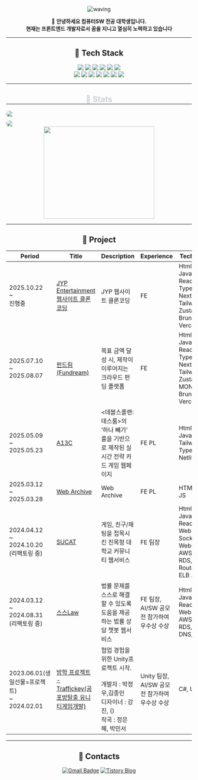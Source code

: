 
 <div align="center">
    
![waving](https://capsule-render.vercel.app/api?type=waving&height=200&text=JungwooPark&fontSize=28&fontAlign=88&fontAlignY=40&desc=@jungwoo0601&descAlign=91&color=gradient)

  
👋 **안녕하세요 컴퓨터SW 전공 대학생입니다. <br> 현재는 프론트엔드 개발자로서 꿈을 지니고 열심히 노력하고 있습니다**

---


## 💪 Tech Stack
<img src="https://img.shields.io/badge/CSS3-1572B6?style=for-the-badge&logo=CSS3&logoColor=white">
    <img src="https://img.shields.io/badge/Figma-F24E1E?style=for-the-badge&logo=Figma&logoColor=white">
    <img src="https://img.shields.io/badge/Git-F05032?style=for-the-badge&logo=Git&logoColor=white">
    <img src="https://img.shields.io/badge/Github-181717?style=for-the-badge&logo=Github&logoColor=white">
    <img src="https://img.shields.io/badge/HTML5-E34F26?style=for-the-badge&logo=HTML5&logoColor=white">
    <img src="https://img.shields.io/badge/Javascript-F7DF1E?style=for-the-badge&logo=Javascript&logoColor=white">
    <br/>
    <img src="https://img.shields.io/badge/jQuery-0769AD?style=for-the-badge&logo=jQuery&logoColor=white">
    <img src="https://img.shields.io/badge/Prettier-F7B93E?style=for-the-badge&logo=Prettier&logoColor=white">
    <img src="https://img.shields.io/badge/React-61DAFB?style=for-the-badge&logo=React&logoColor=white">
    <img src="https://img.shields.io/badge/Next-3776AB?style=for-the-badge&logo=Python&logoColor=white">
    <img src="https://img.shields.io/badge/Sass-CC6699?style=for-the-badge&logo=Sass&logoColor=white">
    <img src="https://img.shields.io/badge/TailwindCSS-06B6D4?style=for-the-badge&logo=tailwindcss&logoColor=white" />
    <img src="https://img.shields.io/badge/Unity-222324?style=for-the-badge&logo=Unity&logoColor=white">
    
    
 

---

<div style="text-align: center;">
  <h2 style="border-bottom: 1px solid #21262d; color: #c9d1d9;">🏅 Stats</h2>
  <div style="display: flex; justify-content: center; align-items: stretch; gap: 10px; flex-wrap: wrap;">
    <img 
      src="https://github-readme-stats.vercel.app/api?username=jungwoo0601&bg_color=180,326fd2,00000000&title_color=ffffff&text_color=ffffff"
      style="flex: 1; min-width: 300px; max-width: 100%; height: auto; object-fit: cover; border-radius: 10px;"
    />
    <img 
      src="https://github-readme-stats.vercel.app/api/top-langs/?username=jungwoo0601&layout=compact&bg_color=180,326fd2,00000000&title_color=ffffff&text_color=ffffff"
      style="flex: 1; min-width: 300px; max-width: 100%; height: auto; object-fit: cover; border-radius: 10px;"
    />
  </div>
</div>

<div align="center">
  <a href="https://www.gitanimals.org/en_US?utm_medium=image&utm_source=koo-jungwoo0601&utm_content=line">
    <img width="300" height="250" src="https://render.gitanimals.org/lines/jungwoo0601"/>
  </a>
</div>

---

## 🚀 Project

| Period                  | Title                                                                                                                                             | Description                                                                                | Experience                   | Tech Stack                                                                                    |
| ----------------------- | ------------------------------------------------------------------------------------------------------------------------------------------------- | ------------------------------------------------------------------------------------------ | ---------------------------- | --------------------------------------------------------------------------------------------- |
| 2025.10.22 <br>~ <br> 진행중    |   [JYP Entertainment 웹사이트 클론코딩](https://github.com/jungwoo0601/JYP-Entertainment-web)                                | JYP 웹사이트 클론코딩   | FE | Html5, JavaScript, React, Typescript, Next, Tailwindcss, Zustand, Bruno, Vercel
| 2025.07.10 <br>~ <br> 2025.08.07    |   [펀드림(Fundream)](https://github.com/jungwoo0601/Fundream)                                | 목표 금액 달성 시, 제작이 이루어지는 크라우드 펀딩 플랫폼   | FE | Html5, JavaScript, React, Typescript, Next, Tailwindcss, Zustand, MONGODB, Bruno, Vercel
| 2025.05.09 <br>~ <br> 2025.05.23    |   [A13C](https://github.com/jungwoo0601/A13C-card)                                | <데블스플랜: 데스룸>의 ‘하나 빼기’ 룰을 기반으로 제작된 실시간 전략 카드 게임 웹페이지   | FE PL  | Html, Css, JavaScript, Tailwindcss, Typescript, Netlify
| 2025.03.12 <br>~ <br> 2025.03.28    |   [Web Archive](https://github.com/jungwoo0601/IMWA-WebArchieve)                                | Web Archive   | FE PL  | HTML, CSS, JS
| 2024.04.12 <br>~ <br> 2024.10.20 (리팩토링 중)      |   [SUCAT](https://github.com/jungwoo0601/Sucat)                                | 게임, 친구/채팅을 접목시킨 친목형 대학교 커뮤니티 웹서비스   | FE 팀장  | Html, Css, JavaScript, React <br> Web Socket, WebClient, <br>AWS(EC2, RDS, S3, Route 53, ELB ...)                                                            |
| 2024.03.12 <br>~ <br> 2024.08.31 (리팩토링 중)      | [스스Law](https://github.com/jungwoo0601/SSL-AI)                                           | 법률 문제를 스스로 해결할 수 있도록 도움을 제공하는 법률 상담 챗봇 웹서비스     | FE 팀장, <br> AI/SW 공모전 참가하여 우수상 수상  | Html, Css, JavaScript, React, WebSocket <br>AWS(EC2, RDS, ELB, DNS, IAM)                              |
| 2023.06.01(생일선물=프로젝트) <br>~<br> 2024.02.01 | [방학 프로젝트 - Traffickey(공포방탈출 유니티게임개발)](https://github.com/jungwoo0601/Traffickey)                                   | 협업 경험을 위한 Unity프로젝트 시작.<br> <br> 개발자 : 박정우,김종민<br> 디자이너 : 강진, ()  <br> 작곡 : 정은혜, 박민서  |   Unity 팀장, AI/SW 공모전 참가하여 우수상 수상   |  C#, Unity                                                                       |

---

## 📧 Contacts

[![Gmail Badge](https://img.shields.io/badge/Gmail-d14836?style=flat-square&logo=Gmail&logoColor=white&link=mailto:pjw1346799@gmail.com)](mailto:pjw1346799@gmail.com)
[![Tistory Blog](https://img.shields.io/badge/Tistory-000000?style=flat-square&logo=tistory&logoColor=white)](https://jjongcoding.tistory.com/)


